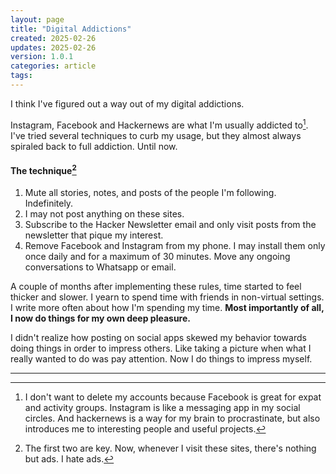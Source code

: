 ```yaml
---
layout: page
title: "Digital Addictions"
created: 2025-02-26
updates: 2025-02-26
version: 1.0.1
categories: article
tags:
---
```


I think I've figured out a way out of my digital addictions.

Instagram, Facebook and Hackernews are what I'm usually addicted to[^1]. I've tried several techniques to curb my usage, but they almost always spiraled back to full addiction. Until now.

#### The technique[^2]

1. Mute all stories, notes, and posts of the people I'm following. Indefinitely.
2. I may not post anything on these sites.
3. Subscribe to the Hacker Newsletter email and only visit posts from the newsletter that pique my interest.
4. Remove Facebook and Instagram from my phone. I may install them only once daily and for a maximum of 30 minutes. Move any ongoing conversations to Whatsapp or email.

A couple of months after implementing these rules, time started to feel thicker and slower. I yearn to spend time with friends in non-virtual settings. I write more often about how I'm spending my time. **Most importantly of all, I now do things for my own deep pleasure.**

I didn't realize how posting on social apps skewed my behavior towards doing things in order to impress others. Like taking a picture when what I really wanted to do was pay attention. Now I do things to impress myself.

---
[^1]: I don't want to delete my accounts because Facebook is great for expat and activity groups. Instagram is like a messaging app in my social circles. And hackernews is a way for my brain to procrastinate, but also introduces me to interesting people and useful projects.

[^2]: The first two are key. Now, whenever I visit these sites, there's nothing but ads. I hate ads.
